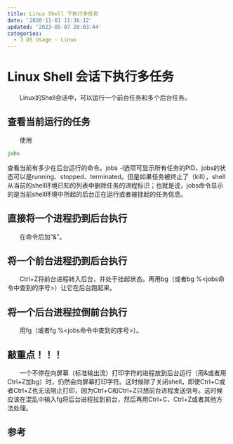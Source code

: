 ```yaml
---
title: Linux Shell 下执行多任务
date: '2020-11-01 11:36:12'
updated: '2023-05-07 20:03:44'
categories:
  - 3 OS Usage - Linux
---
```


# Linux Shell 会话下执行多任务

　　Linux的Shell会话中，可以运行一个前台任务和多个后台任务。

## 查看当前运行的任务

　　使用

```sh
jobs
```

查看当前有多少在后台运行的命令。jobs -l选项可显示所有任务的PID，jobs的状态可以是running、stopped、terminated。但是如果任务被终止了（kill），shell 从当前的shell环境已知的列表中删除任务的进程标识；也就是说，jobs命令显示的是当前shell环境中所起的后台正在运行或者被挂起的任务信息。

## 直接将一个进程扔到后台执行

　　在命令后加“&”。

## 将一个前台进程扔到后台执行

　　Ctrl+Z将前台进程转入后台，并处于挂起状态。再用bg（或者bg %<jobs命令中查到的序号>）让它在后台跑起来。

## 将一个后台进程拉倒前台执行

　　用fg（或者fg %<jobs命令中查到的序号>）。

## 敲重点！！！

　　一个不停在向屏幕（标准输出流）打印字符的进程放到后台运行（用&或者用Ctrl+Z加bg）时，仍然会向屏幕打印字符。这时候除了关闭shell，即使Ctrl+C或者Ctrl+Z也无法阻止打印，因为Ctrl+C和Ctrl+Z只想前台进程发送信号。这时候应该在混乱中输入fg将后台进程拉到前台，然后再用Ctrl+C、Ctrl+Z或者其他方法处理。
　　
## 参考

[^1]: <http://blog.csdn.net/u012787436/article/details/39722583>
